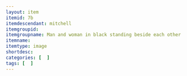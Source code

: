 ```yaml
---
layout: item
itemid: 7b
itemdescendant: mitchell
itemgroupid: 
itemgroupname: Man and woman in black standing beside each other
itemname: 
itemtype: image
shortdesc: 
categories: [  ]
tags: [  ]
---
```







